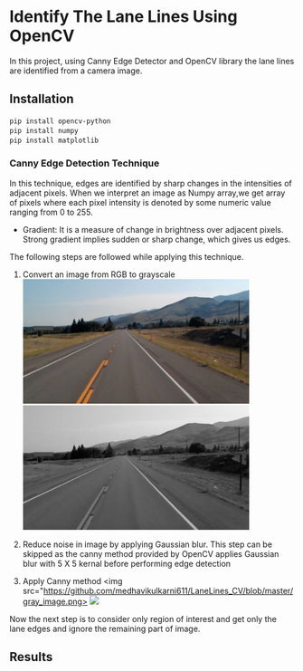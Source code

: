 # Identify The Lane Lines Using OpenCV  
In this project, using Canny Edge Detector and OpenCV library the lane lines are identified from a camera image.

## Installation
```bash
pip install opencv-python
pip install numpy
pip install matplotlib
```
### Canny Edge Detection Technique
In this technique, edges are identified by sharp changes in the intensities of adjacent pixels.
When we interpret an image as Numpy array,we get array of pixels where each pixel intensity is denoted by some numeric value ranging from 0 to 255.

* Gradient:
It is a measure of change in brightness over adjacent pixels. Strong gradient implies sudden or sharp change, which gives us edges.

The following steps are followed while applying this technique.

1. Convert an image from RGB to grayscale
<img src="https://github.com/medhavikulkarni611/LaneLines_CV/blob/master/test_image.jpg" width="400">   <img src="https://github.com/medhavikulkarni611/LaneLines_CV/blob/master/gray_image.png" width="400">

2. Reduce noise in image by applying Gaussian blur.
This step can be skipped as the canny method provided by OpenCV applies Gaussian blur with 5 X 5 kernal before performing edge detection

3. Apply Canny method
<img src="https://github.com/medhavikulkarni611/LaneLines_CV/blob/master/gray_image.png>   <img src="https://github.com/medhavikulkarni611/LaneLines_CV/blob/master/Canny_Edges.png" width="400">


Now the next step is to consider only region of interest and get only the lane edges and ignore the remaining part of image.

## Results
